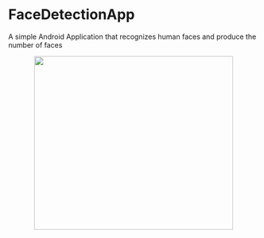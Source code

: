 # FaceDetectionApp
A simple Android Application that recognizes human faces and produce the number of faces
<p align="center"><img src="https://github.com/aditisneh/FaceDetectionApp/tree/master/git.png" width="400px" height="350px"></p>

